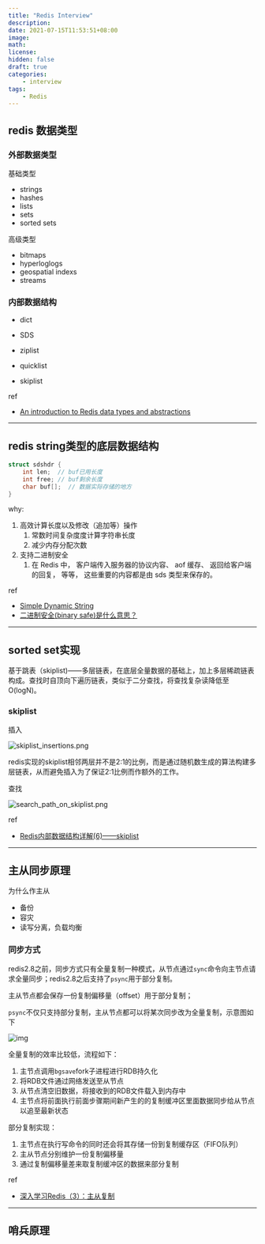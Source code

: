 ```yaml
---
title: "Redis Interview"
description: 
date: 2021-07-15T11:53:51+08:00
image: 
math: 
license: 
hidden: false
draft: true
categories:
    - interview
tags:
    - Redis
---
```


## redis 数据类型

### 外部数据类型

基础类型

- strings
- hashes
- lists
- sets
- sorted sets

高级类型

- bitmaps
- hyperloglogs
- geospatial indexs
- streams

### 内部数据结构

- dict 
- SDS

- ziplist
- quicklist
- skiplist



ref

- [An introduction to Redis data types and abstractions](https://redis.io/topics/data-types-intro)

---

## redis string类型的底层数据结构
```c
struct sdshdr {
    int len;  // buf已用长度
    int free; // buf剩余长度
    char buf[];  // 数据实际存储的地方
}
```

why:

1. 高效计算长度以及修改（追加等）操作
   1. 常数时间复杂度度计算字符串长度
   2. 减少内存分配次数
2. 支持二进制安全
   1. 在 Redis 中， 客户端传入服务器的协议内容、 aof 缓存、 返回给客户端的回复， 等等， 这些重要的内容都是由 sds 类型来保存的。

ref

- [Simple Dynamic String](https://redisbook.readthedocs.io/en/latest/internal-datastruct/sds.html)
- [二进制安全(binary safe)是什么意思？](https://www.zhihu.com/question/28705562)

---

## sorted set实现

基于跳表（skiplist)——多层链表，在底层全量数据的基础上，加上多层稀疏链表构成。查找时自顶向下遍历链表，类似于二分查找，将查找复杂读降低至O(logN)。



### skiplist

插入

![skiplist_insertions.png](https://i.loli.net/2021/07/16/qsGalfT3iXKLxYF.png)

redis实现的skiplist相邻两层并不是2:1的比例，而是通过随机数生成的算法构建多层链表，从而避免插入为了保证2:1比例而作额外的工作。



查找

![search_path_on_skiplist.png](https://i.loli.net/2021/07/16/9ml1Pk3CfJja85E.png)

ref

- [Redis内部数据结构详解(6)——skiplist](http://zhangtielei.com/posts/blog-redis-skiplist.html)

---

## 主从同步原理



为什么作主从

- 备份
- 容灾
- 读写分离，负载均衡

### 同步方式

redis2.8之前，同步方式只有全量复制一种模式，从节点通过`sync`命令向主节点请求全量同步；redis2.8之后支持了`psync`用于部分复制。

主从节点都会保存一份复制偏移量（offset）用于部分复制；

`psync`不仅只支持部分复制，主从节点都可以将某次同步改为全量复制，示意图如下

![img](https://images2018.cnblogs.com/blog/1174710/201806/1174710-20180628011547892-692403928.png)

全量复制的效率比较低，流程如下：

1. 主节点调用`bgsave`fork子进程进行RDB持久化
2. 将RDB文件通过网络发送至从节点
3. 从节点清空旧数据，将接收到的RDB文件载入到内存中
4. 主节点将前面执行前面步骤期间新产生的的复制缓冲区里面数据同步给从节点以追至最新状态



部分复制实现：

1. 主节点在执行写命令的同时还会将其存储一份到复制缓存区（FIFO队列）
2. 主从节点分别维护一份复制偏移量
3. 通过复制偏移量差来取复制缓冲区的数据来部分复制



ref

- [深入学习Redis（3）：主从复制](https://www.cnblogs.com/kismetv/p/9236731.html)

---

## 哨兵原理



